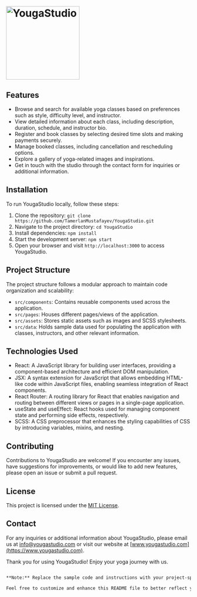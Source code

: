 <!-- YougaStudio README.md -->

# <img src="https://github.com/TamerlanMustafayev/YougaStudio/blob/main/src/assets/images/yougastudio-logo.png" alt="YougaStudio" width="200">

## Features

- Browse and search for available yoga classes based on preferences such as style, difficulty level, and instructor.
- View detailed information about each class, including description, duration, schedule, and instructor bio.
- Register and book classes by selecting desired time slots and making payments securely.
- Manage booked classes, including cancellation and rescheduling options.
- Explore a gallery of yoga-related images and inspirations.
- Get in touch with the studio through the contact form for inquiries or additional information.

## Installation

To run YougaStudio locally, follow these steps:

1. Clone the repository: `git clone https://github.com/TamerlanMustafayev/YougaStudio.git`
2. Navigate to the project directory: `cd YougaStudio`
3. Install dependencies: `npm install`
4. Start the development server: `npm start`
5. Open your browser and visit `http://localhost:3000` to access YougaStudio.

## Project Structure

The project structure follows a modular approach to maintain code organization and scalability:

- `src/components`: Contains reusable components used across the application.
- `src/pages`: Houses different pages/views of the application.
- `src/assets`: Stores static assets such as images and SCSS stylesheets.
- `src/data`: Holds sample data used for populating the application with classes, instructors, and other relevant information.

## Technologies Used

- React: A JavaScript library for building user interfaces, providing a component-based architecture and efficient DOM manipulation.
- JSX: A syntax extension for JavaScript that allows embedding HTML-like code within JavaScript files, enabling seamless integration of React components.
- React Router: A routing library for React that enables navigation and routing between different views or pages in a single-page application.
- useState and useEffect: React hooks used for managing component state and performing side effects, respectively.
- SCSS: A CSS preprocessor that enhances the styling capabilities of CSS by introducing variables, mixins, and nesting.

## Contributing

Contributions to YougaStudio are welcome! If you encounter any issues, have suggestions for improvements, or would like to add new features, please open an issue or submit a pull request.

## License

This project is licensed under the [MIT License](https://opensource.org/licenses/MIT).

## Contact

For any inquiries or additional information about YougaStudio, please email us at info@yougastudio.com or visit our website at [www.yougastudio.com](https://www.yougastudio.com).

Thank you for using YougaStudio! Enjoy your yoga journey with us.

```html

**Note:** Replace the sample code and instructions with your project-specific details when using this template.

Feel free to customize and enhance this README file to better reflect your project's unique features and design. Remember to update the installation instructions, project structure, and technologies used sections with accurate details about your project.
